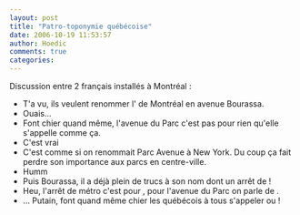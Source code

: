 ```yaml
---
layout: post
title: "Patro-toponymie québécoise"
date: 2006-10-19 11:53:57
author: Hoedic
comments: true
categories: 
---
```



Discussion entre 2 français installés à Montréal :

-  T'a vu, ils veulent renommer l' de Montréal en avenue Bourassa.
-  Ouais...
-  Font chier quand même, l'avenue du Parc c'est pas pour rien qu'elle s'appelle comme ça.
-  C'est vrai
-  C'est comme si on renommait Parc Avenue à New York. Du coup ça fait perdre son importance aux parcs en centre-ville.
-  Humm
-  Puis Bourassa, il a déjà  plein de trucs à son nom dont un arrêt de  !
-  Heu, l'arrêt de métro c'est pour , pour l'avenue du Parc on parle de .
-  ... Putain, font quand même chier les québécois à tous s'appeler  ou  !</ul>